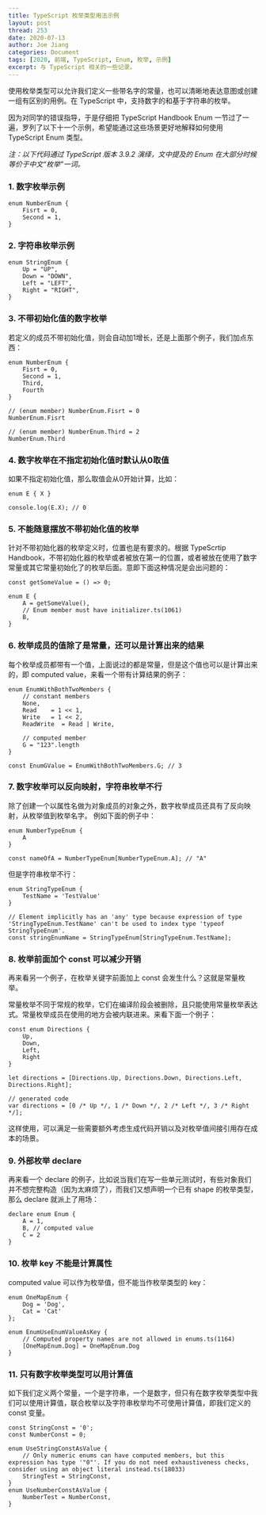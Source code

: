 ```yaml
---
title: TypeScript 枚举类型用法示例
layout: post
thread: 253
date: 2020-07-13
author: Joe Jiang
categories: Document
tags: [2020, 前端, TypeScript, Enum, 枚举, 示例]
excerpt: 与 TypeScript 相关的一些记录。
---
```


使用枚举类型可以允许我们定义一些带名字的常量，也可以清晰地表达意图或创建一组有区别的用例。在 TypeScript 中，支持数字的和基于字符串的枚举。

因为对同学的错误指导，于是仔细把 TypeScript Handbook Enum 一节过了一遍，罗列了以下十一个示例，希望能通过这些场景更好地解释如何使用 TypeScript Enum 类型。

*注：以下代码通过 TypeScript 版本 3.9.2 演绎，文中提及的 Enum 在大部分时候等价于中文“枚举”一词。*

### 1. 数字枚举示例

```tsx
enum NumberEnum {
    Fisrt = 0,
    Second = 1,
}
```

### 2. 字符串枚举示例

```tsx
enum StringEnum {
    Up = "UP",
    Down = "DOWN",
    Left = "LEFT",
    Right = "RIGHT",
}
```

### 3. 不带初始化值的数字枚举

若定义的成员不带初始化值，则会自动加1增长，还是上面那个例子，我们加点东西：

```tsx
enum NumberEnum {
    Fisrt = 0,
    Second = 1,
    Third,
    Fourth
}

// (enum member) NumberEnum.Fisrt = 0
NumberEnum.Fisrt

// (enum member) NumberEnum.Third = 2
NumberEnum.Third
```

### 4. 数字枚举在不指定初始化值时默认从0取值

如果不指定初始化值，那么取值会从0开始计算，比如：

```tsx
enum E { X }

console.log(E.X); // 0
```

### 5. 不能随意摆放不带初始化值的枚举

针对不带初始化器的枚举定义时，位置也是有要求的。根据 TypeScrtip Handbook，不带初始化器的枚举或者被放在第一的位置，或者被放在使用了数字常量或其它常量初始化了的枚举后面。意即下面这种情况是会出问题的：

```tsx
const getSomeValue = () => 0;

enum E {
    A = getSomeValue(),
    // Enum member must have initializer.ts(1061)
    B,
}
```

### 6. 枚举成员的值除了是常量，还可以是计算出来的结果

每个枚举成员都带有一个值，上面说过的都是常量，但是这个值也可以是计算出来的，即 computed value，来看一个带有计算结果的例子：

```tsx
enum EnumWithBothTwoMembers {
    // constant members
    None,
    Read    = 1 << 1,
    Write   = 1 << 2,
    ReadWrite  = Read | Write,
    
    // computed member
    G = "123".length
}

const EnumGValue = EnumWithBothTwoMembers.G; // 3
```

### 7. 数字枚举可以反向映射，字符串枚举不行

除了创建一个以属性名做为对象成员的对象之外，数字枚举成员还具有了反向映射，从枚举值到枚举名字。 例如下面的例子中：

```tsx
enum NumberTypeEnum {
    A
}

const nameOfA = NumberTypeEnum[NumberTypeEnum.A]; // "A"
```

但是字符串枚举不行：

```tsx
enum StringTypeEnum {
    TestName = 'TestValue'
}

// Element implicitly has an 'any' type because expression of type 'StringTypeEnum.TestName' can't be used to index type 'typeof StringTypeEnum'.
const stringEnumName = StringTypeEnum[StringTypeEnum.TestName];
```

### 8. 枚举前面加个 const 可以减少开销

再来看另一个例子，在枚举关键字前面加上 const 会发生什么？这就是常量枚举。

常量枚举不同于常规的枚举，它们在编译阶段会被删除，且只能使用常量枚举表达式。常量枚举成员在使用的地方会被内联进来。来看下面一个例子：

```tsx
const enum Directions {
    Up,
    Down,
    Left,
    Right
}

let directions = [Directions.Up, Directions.Down, Directions.Left, Directions.Right];

// generated code
var directions = [0 /* Up */, 1 /* Down */, 2 /* Left */, 3 /* Right */];
```

这样使用，可以满足一些需要额外考虑生成代码开销以及对枚举值间接引用存在成本的场景。

### 9. 外部枚举 declare

再来看一个 declare 的例子，比如说当我们在写一些单元测试时，有些对象我们并不想完整构造（因为太麻烦了），而我们又想声明一个已有 shape 的枚举类型，那么 declare 就派上了用场：

```tsx
declare enum Enum {
    A = 1,
    B, // computed value
    C = 2
}
```

### 10. 枚举 key 不能是计算属性

computed value 可以作为枚举值，但不能当作枚举类型的 key：

```tsx
enum OneMapEnum {
    Dog = 'Dog',
    Cat = 'Cat'
};

enum EnumUseEnumValueAsKey {
    // Computed property names are not allowed in enums.ts(1164)
    [OneMapEnum.Dog] = OneMapEnum.Dog
}
```

### 11. 只有数字枚举类型可以用计算值

如下我们定义两个常量，一个是字符串，一个是数字，但只有在数字枚举类型中我们可以使用计算值，联合枚举以及字符串枚举均不可使用计算值，即我们定义的 const 变量。

```tsx
const StringConst = '0';
const NumberConst = 0;

enum UseStringConstAsValue {
    // Only numeric enums can have computed members, but this expression has type '"0"'. If you do not need exhaustiveness checks, consider using an object literal instead.ts(18033)
    StringTest = StringConst,
}
enum UseNumberConstAsValue {
    NumberTest = NumberConst,
}
```

